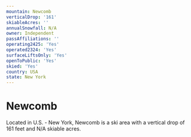 ```yaml
---
mountain: Newcomb
verticalDrop: '161'
skiableAcres: ''
annualSnowfall: N/A
owner: Independent
passAffiliations: ''
operating2425: 'Yes'
operated2324: 'Yes'
surfaceLiftsOnly: 'Yes'
openToPublic: 'Yes'
skied: 'Yes'
country: USA
state: New York
---
```


# Newcomb

Located in U.S. - New York, Newcomb is a ski area with a vertical drop of 161 feet and N/A skiable acres.
